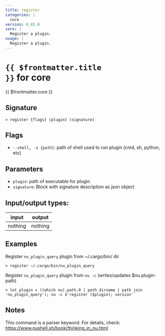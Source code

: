 ```yaml
---
title: register
categories: |
  core
version: 0.85.0
core: |
  Register a plugin.
usage: |
  Register a plugin.
---
```

<!-- This file is automatically generated. Please edit the command in https://github.com/nushell/nushell instead. -->

# <code>{{ $frontmatter.title }}</code> for core

<div class='command-title'>{{ $frontmatter.core }}</div>

## Signature

```> register {flags} (plugin) (signature)```

## Flags

 -  `--shell, -s {path}`: path of shell used to run plugin (cmd, sh, python, etc)

## Parameters

 -  `plugin`: path of executable for plugin
 -  `signature`: Block with signature description as json object


## Input/output types:

| input   | output  |
| ------- | ------- |
| nothing | nothing |

## Examples

Register `nu_plugin_query` plugin from ~/.cargo/bin/ dir
```nu
> register ~/.cargo/bin/nu_plugin_query

```

Register `nu_plugin_query` plugin from `nu -c` (writes/updates $nu.plugin-path)
```nu
> let plugin = ((which nu).path.0 | path dirname | path join 'nu_plugin_query'); nu -c $'register ($plugin); version'

```

## Notes
This command is a parser keyword. For details, check:
  https://www.nushell.sh/book/thinking_in_nu.html